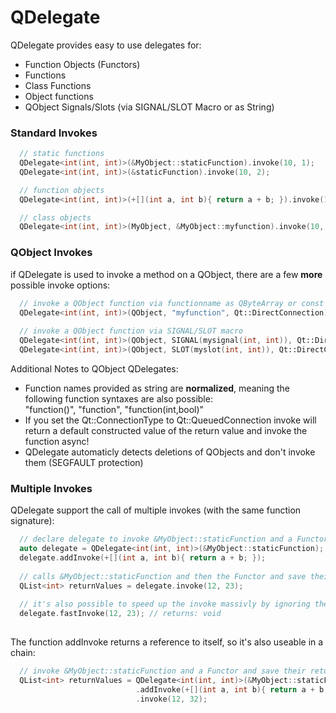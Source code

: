 # QDelegate

QDelegate provides easy to use delegates for:
* Function Objects (Functors)
* Functions
* Class Functions
* Object functions
* QObject Signals/Slots (via SIGNAL/SLOT Macro or as String)

### Standard Invokes

```c++
  // static functions
  QDelegate<int(int, int)>(&MyObject::staticFunction).invoke(10, 1);
  QDelegate<int(int, int)>(&staticFunction).invoke(10, 2);

  // function objects
  QDelegate<int(int, int)>(+[](int a, int b){ return a + b; }).invoke(10, 3);

  // class objects
  QDelegate<int(int, int)>(MyObject, &MyObject::myfunction).invoke(10, 4);
```

### QObject Invokes

if QDelegate is used to invoke a method on a QObject, there are a few **more** possible invoke options:
```c++
  // invoke a QObject function via functionname as QByteArray or const char*
  QDelegate<int(int, int)>(QObject, "myfunction", Qt::DirectConnection).invoke(10, 5);
  
  // invoke a QObject function via SIGNAL/SLOT macro
  QDelegate<int(int, int)>(QObject, SIGNAL(mysignal(int, int)), Qt::DirectConnection).invoke(10, 7);
  QDelegate<int(int, int)>(QObject, SLOT(myslot(int, int)), Qt::DirectConnection).invoke(10, 6);
```
Additional Notes to QObject QDelegates:
* Function names provided as string are **normalized**, meaning the following function syntaxes are also possible:  
  "function()", "function", "function(int,bool)"
* If you set the Qt::ConnectionType to Qt::QueuedConnection invoke will return a default constructed value of the return value and invoke the function async!
* QDelegate automaticly detects deletions of QObjects and don't invoke them (SEGFAULT protection)

### Multiple Invokes

QDelegate support the call of multiple invokes (with the same function signature):
```c++
  // declare delegate to invoke &MyObject::staticFunction and a Functor
  auto delegate = QDelegate<int(int, int)>(&MyObject::staticFunction);
  delegate.addInvoke(+[](int a, int b){ return a + b; });
  
  // calls &MyObject::staticFunction and then the Functor and save their return values
  QList<int> returnValues = delegate.invoke(12, 23);
 
  // it's also possible to speed up the invoke massivly by ignoring the return value
  delegate.fastInvoke(12, 23); // returns: void
  
```
The function addInvoke returns a reference to itself, so it's also useable in a chain:
```c++
  // invoke &MyObject::staticFunction and a Functor and save their return values
  QList<int> returnValues = QDelegate<int(int, int)>(&MyObject::staticFunction)
                            .addInvoke(+[](int a, int b){ return a + b; })
                            .invoke(12, 32);
  
```
